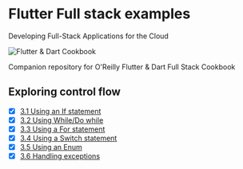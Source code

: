 
# Flutter Full stack examples

Developing Full-Stack Applications for the Cloud

![Flutter & Dart Cookbook](https://github.com/rosera/flutter-and-dart-cookbook/blob/main/images/flutter-dart-cookbook-sml.png "Flutter & Dart Cookbook")

Companion repository for O'Reilly Flutter & Dart Full Stack Cookbook

## Exploring control flow 

- [x] [3.1 Using an If statement](https://github.com/rosera/flutter-and-dart-cookbook/blob/main/ch03/ex3-1.md)
- [x] [3.2 Using While/Do while](https://github.com/rosera/flutter-and-dart-cookbook/blob/main/ch03/ex3-2.md)
- [x] [3.3 Using a For statement](https://github.com/rosera/flutter-and-dart-cookbook/blob/main/ch03/ex3-3.md)
- [x] [3.4 Using a Switch statement](https://github.com/rosera/flutter-and-dart-cookbook/blob/main/ch03/ex3-4.md)
- [x] [3.5 Using an Enum](https://github.com/rosera/flutter-and-dart-cookbook/blob/main/ch03/ex3-5.md)
- [x] [3.6 Handling exceptions](https://github.com/rosera/flutter-and-dart-cookbook/blob/main/ch03/ex3-6.md)
